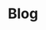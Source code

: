 ---
title: Blog
linkTitle: Blog
# aliases: "/blogs"
weight: 90000
menu:
  main:
    weight: 50
description: About bRPC blogs.
---